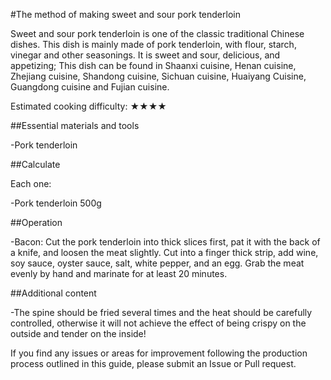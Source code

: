#The method of making sweet and sour pork tenderloin

Sweet and sour pork tenderloin is one of the classic traditional Chinese dishes. This dish is mainly made of pork tenderloin, with flour, starch, vinegar and other seasonings. It is sweet and sour, delicious, and appetizing; This dish can be found in Shaanxi cuisine, Henan cuisine, Zhejiang cuisine, Shandong cuisine, Sichuan cuisine, Huaiyang Cuisine, Guangdong cuisine and Fujian cuisine.

Estimated cooking difficulty: ★★★★

##Essential materials and tools

-Pork tenderloin

##Calculate

Each one:

-Pork tenderloin 500g

##Operation

-Bacon: Cut the pork tenderloin into thick slices first, pat it with the back of a knife, and loosen the meat slightly. Cut into a finger thick strip, add wine, soy sauce, oyster sauce, salt, white pepper, and an egg. Grab the meat evenly by hand and marinate for at least 20 minutes.

##Additional content

-The spine should be fried several times and the heat should be carefully controlled, otherwise it will not achieve the effect of being crispy on the outside and tender on the inside!

If you find any issues or areas for improvement following the production process outlined in this guide, please submit an Issue or Pull request.